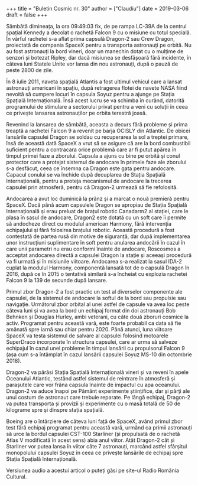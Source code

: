 +++
title = "Buletin Cosmic nr. 30"
author = ["Claudiu"]
date = 2019-03-06
draft = false
+++

Sâmbătă dimineața, la ora 09:49:03 fix, de pe rampa LC-39A de la centrul spațial Kennedy a decolat o rachetă Falcon 9 cu o misiune cu totul specială. În vârful rachetei s-a aflat prima capsulă Dragon-2 sau Crew Dragon, proiectată de compania SpaceX pentru a transporta astronauți pe orbită. Nu au fost astronauți la bord vineri, doar un manechin dotat cu o mulțime de senzori și botezat Ripley, dar dacă misiunea se desfășoară fără incidente, în câteva luni Statele Unite vor lansa din nou astronauți, după o pauză de peste 2800 de zile.

În 8 iulie 2011, naveta spațială Atlantis a fost ultimul vehicul care a lansat astronauți americani în spațiu, după retragerea flotei de navete NASA fiind nevoită să cumpere locuri în capsula Soyuz pentru a ajunge pe Stația Spațială Internațională. Însă acest lucru se va schimba în curând, datorită programului de stimulare a sectorului privat pentru a veni cu soluții în ceea ce privește lansarea astronauților pe orbita terestră joasă.

Revenind la lansarea de sâmbătă, aceasta a decurs fără probleme și prima treaptă a rachetei Falcon 9 a revenit pe barja OCISLY din Atlantic. De obicei lansările capsulei Dragon se soldau cu recuperarea la sol a treptei primare, însă de această dată SpaceX a vrut să se asigure că are la bord combustibil suficient pentru a contracara orice problemă care ar fi putut apărea în timpul primei faze a zborului. Capsula a ajuns cu bine pe orbită și conul protector care a protejat sistemul de andocare în primele faze ale zborului s-a desfăcut, ceea ce însemna ca Dragon este gata pentru andocare. Capacul conului se va închide după decuplarea de Stația Spațială Internațională, pentru a proteja mecanismul de andocare la trecerea capsulei prin atmosferă, pentru că Dragon-2 urmează să fie refolosită.

Andocarea a avut loc duminică la prânz și a marcat o nouă premieră pentru SpaceX. Dacă până acum capsulele Dragon se apropiau de Stația Spațială Internațională și erau preluat de brațul robotic Canadarm2 al stației, care le plasa în sasul de andocare, Dragon2 este dotată cu un soft care îi permite să andocheze direct cu modulul american Harmony, fără intervenția echipajului și fără folosirea brațului robotic. Această procedură a fost contestată de partea rusă din motive de siguranță, dar după implementarea unor instrucțiuni suplimentare în soft pentru anularea andocării în cazul în care unii parametri nu erau conformi înainte de andocare, Roscosmos a acceptat andocarea directă a capsulei Dragon la stație și aceeași procedură va fi urmată și în misiunile viitoare. Andocarea s-a realizat la sasul IDA-2 cuplat la modulul Harmony, componentă lansată tot de o capsulă Dragon în 2016, după ce în 2015 o tentativă similară s-a încheiat cu explozia rachetei Falcon 9 la 139 de secunde după lansare.

Primul zbor Dragon-2 a fost practic un test al diverselor componente ale capsulei, de la sistemul de andocare la softul de la bord sau propulsie sau navigație. Următorul zbor orbital al unei astfel de capsule va avea loc peste câteva luni și va avea la bord un echipaj format din doi astronauți Bob Behnken și Douglas Hurley, ambi veterani, cu câte două zboruri cosmice la activ. Programat pentru această vară, este foarte probabil ca data să fie amânată spre iarnă sau chiar pentru 2020. Până atunci, luna viitoare SpaceX va testa sistemul de salvare al capsulei folosind motoarele SuperDraco incorporate în structura capsulei, care ar urma să salveze echipajul în cazul unei probleme în timpul lansării cu propulsorul Falcon 9 (așa cum s-a întâmplat în cazul lansării capsulei Soyuz MS-10 din octombrie 2018).

Dragon-2 va părăsi Stația Spațială Internațională vineri și va reveni în apele Oceanului Atlantic, testând astfel sistemul de reintrare în atmosferă și parașutele care vor frâna capsula înainte de impactul cu apa oceanului. Dragon-2 va aduce înapoi pe Pământ experimente științifice, dar și părți ale unui costum de astronaut care trebuie reparate. Pe lângă echipaj, Dragon-2 va putea transporta și provizii și experimente cu o masă totală de 50 de kilograme spre și dinspre stația spațială.

Boeing are o întârziere de câteva luni față de SpaceX, având primul zbor test fără echipaj programat pentru această vară, urmând ca primii astronauți să urce la bordul capsulei CST-100 Starliner (și propulsată de o rachetă Atlas V modificată în acest sens) abia anul viitor. Atât Dragon-2 cât și Starliner vor putea lansa în viitor câte 7 astronauți, marcând astfel sfârșitul monopolului capsulei Soyuz în ceea ce privește lansările de echipaj spre Stația Spațială Internațională.

Versiunea audio a acestui articol o puteți găsi pe site-ul Radio România Cultural.